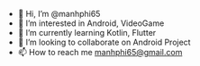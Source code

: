 - 👋 Hi, I’m @manhphi65
- 👀 I’m interested in Android, VideoGame
- 🌱 I’m currently learning Kotlin, Flutter
- 💞️ I’m looking to collaborate on Android Project
- 📫 How to reach me manhphi65@gmail.com

<!---
manhphi65/manhphi65 is a ✨ special ✨ repository because its `README.md` (this file) appears on your GitHub profile.
You can click the Preview link to take a look at your changes.
--->
